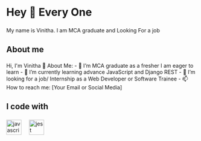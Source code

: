 <h1 align="left">Hey 👋 Every One</h1>

###

<p align="left">My name is Vinitha. I am MCA graduate and Looking For a job</p>

###

<h2 align="left">About me</h2>

###

<p align="left">Hi, I'm Vinitha
 👋 About Me: 
- 🔭 I’m MCA graduate as a fresher I am eager to learn
- 🌱 I’m currently learning advance JavaScript and Django REST 
- 👯 I’m looking for a job/ Internship as a Web Developer or Software Trainee 
- 📫 How to reach me: [Your Email or Social Media]</p>

###

<h2 align="left">I code with</h2>

###

<div align="left">
  <img src="https://cdn.jsdelivr.net/gh/devicons/devicon/icons/javascript/javascript-original.svg" height="40" alt="javascript logo"  />
  <img width="12" />
 
  <img src="https://cdn.jsdelivr.net/gh/devicons/devicon/icons/jest/jest-plain.svg" height="40" alt="jest logo"  />
</div>

###
